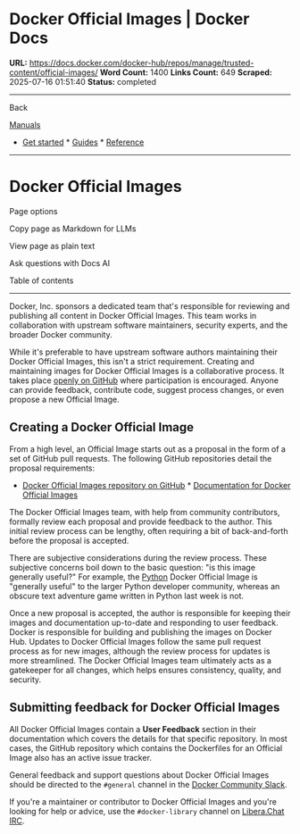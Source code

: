 # Docker Official Images | Docker Docs

**URL:** https://docs.docker.com/docker-hub/repos/manage/trusted-content/official-images/
**Word Count:** 1400
**Links Count:** 649
**Scraped:** 2025-07-16 01:51:40
**Status:** completed

---

Back

[Manuals](https://docs.docker.com/manuals/)

  * [Get started](https://docs.docker.com/get-started/)   * [Guides](https://docs.docker.com/guides/)   * [Reference](https://docs.docker.com/reference/)

* * *

# Docker Official Images

Page options

Copy page as Markdown for LLMs

View page as plain text

Ask questions with Docs AI

Table of contents

* * *

Docker, Inc. sponsors a dedicated team that's responsible for reviewing and publishing all content in Docker Official Images. This team works in collaboration with upstream software maintainers, security experts, and the broader Docker community.

While it's preferable to have upstream software authors maintaining their Docker Official Images, this isn't a strict requirement. Creating and maintaining images for Docker Official Images is a collaborative process. It takes place [openly on GitHub](https://github.com/docker-library/official-images) where participation is encouraged. Anyone can provide feedback, contribute code, suggest process changes, or even propose a new Official Image.

## Creating a Docker Official Image

From a high level, an Official Image starts out as a proposal in the form of a set of GitHub pull requests. The following GitHub repositories detail the proposal requirements:

  * [Docker Official Images repository on GitHub](https://github.com/docker-library/official-images#readme)   * [Documentation for Docker Official Images](https://github.com/docker-library/docs#readme)

The Docker Official Images team, with help from community contributors, formally review each proposal and provide feedback to the author. This initial review process can be lengthy, often requiring a bit of back-and-forth before the proposal is accepted.

There are subjective considerations during the review process. These subjective concerns boil down to the basic question: "is this image generally useful?" For example, the [Python](https://hub.docker.com/_/python/) Docker Official Image is "generally useful" to the larger Python developer community, whereas an obscure text adventure game written in Python last week is not.

Once a new proposal is accepted, the author is responsible for keeping their images and documentation up-to-date and responding to user feedback. Docker is responsible for building and publishing the images on Docker Hub. Updates to Docker Official Images follow the same pull request process as for new images, although the review process for updates is more streamlined. The Docker Official Images team ultimately acts as a gatekeeper for all changes, which helps ensures consistency, quality, and security.

## Submitting feedback for Docker Official Images

All Docker Official Images contain a **User Feedback** section in their documentation which covers the details for that specific repository. In most cases, the GitHub repository which contains the Dockerfiles for an Official Image also has an active issue tracker.

General feedback and support questions about Docker Official Images should be directed to the `#general` channel in the [Docker Community Slack](https://dockr.ly/comm-slack).

If you're a maintainer or contributor to Docker Official Images and you're looking for help or advice, use the `#docker-library` channel on [Libera.Chat IRC](https://libera.chat).